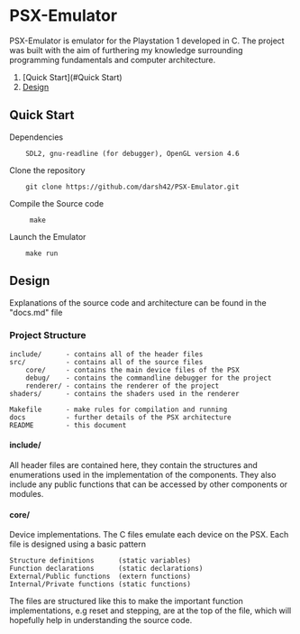 # PSX-Emulator

PSX-Emulator is emulator for the Playstation 1 developed in C. The project was built with the aim of furthering my knowledge surrounding programming fundamentals
and computer architecture.

1.  [Quick Start](#Quick Start)
2.  [Design](#Design)

## Quick Start
Dependencies
```
    SDL2, gnu-readline (for debugger), OpenGL version 4.6
```

Clone the repository
```
    git clone https://github.com/darsh42/PSX-Emulator.git
```

Compile the Source code
```
     make
```

Launch the Emulator
```
    make run
```

## Design

Explanations of the source code and architecture can be found in the "docs.md" file

### Project Structure
    include/      - contains all of the header files
    src/          - contains all of the source files
        core/     - contains the main device files of the PSX
        debug/    - contains the commandline debugger for the project
        renderer/ - contains the renderer of the project
    shaders/      - contains the shaders used in the renderer
    
    Makefile      - make rules for compilation and running
    docs          - further details of the PSX architecture
    README        - this document

#### include/
All header files are contained here, they contain the structures and enumerations used in the implementation of the components. They also include any public functions that can be accessed by other components or modules.

#### core/
Device implementations. The C files emulate each device on the PSX.
Each file is designed using a basic pattern
    
    Structure definitions      (static variables)
    Function declarations      (static declarations)
    External/Public functions  (extern functions)
    Internal/Private functions (static functions)

The files are structured like this to make the important function implementations, e.g reset and stepping, are at the top of the file, which will hopefully help in understanding the source code.
